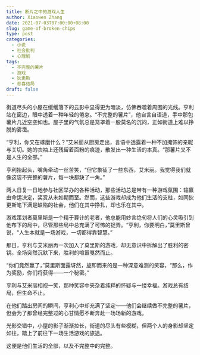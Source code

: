 ```yaml
---
title: 断片之中的游戏人生
author: Xiaowen Zhang
date: 2021-07-03T07:00:00+08:00
slug: game-of-broken-chips
type: post
categories:
  - 小说
  - 社会批判
  - 心理剧
tags:
  - 不完整的薯片
  - 游戏
  - 狄更斯
  - 悲喜结局
draft: false
---
```


街道尽头的小屋在缓缓落下的云影中显得更为暗淡，仿佛吞噬着周围的光线。亨利站在窗边，眼中透着一种年轻的倦怠。“不完整的薯片”，他自言自语道，手中那包薯片几近空空如也。屋子里的气氛总是笼罩着一股莫名的沉闷，正如街道上难以挣脱的雾霭。

“亨利，你又在琢磨什么？”艾米丽从厨房走出，言语中透露着一种不加掩饰的亲昵与关切。她的衣袖上还残留着面粉的痕迹，散发出一种生活的本真。“那薯片又不是人生的全部。”

亨利抬起头，嘴角牵动一丝苦笑，“但它象征了一些东西，艾米丽。我觉得我们就像这袋不完整的薯片，每一块都缺了一角。”

两人日复一日地参与社区举办的各种活动，那些活动总是带有一种游戏氛围：输赢由命运决定，奖赏从未如期而至。然而，这些游戏却成为他们生活的支柱，如同狄更斯笔下满是缺陷的社会，他们在其中挣扎，却也乐在其中。

游戏策划者莫里斯是一个精于算计的老者，他总能用妙言绝句将人们的心灵吸引到他布下的局中，尽管那些局中总充满了可怖的捉弄。“亨利，你要明白，”莫里斯曾说，“人生本就是一场游戏，一切都得靠智慧。”

那日，亨利与艾米丽再一次加入了莫里斯的游戏，却无意识中拆解出了胜利的密钥。全场突然沉默下来，胜利的喧嚣戛然而止。

“你们竟然赢了，”莫里斯面露讶然，旋即而来的是一种深意难测的笑容，“那么，作为奖励，你们将获得——一个秘密。”

亨利与艾米丽相视一笑，那种笑容中夹杂着纯粹的怀疑与一缕幸福。游戏总有结局，但生命不止。

在他们踏出房间的瞬间，亨利心中却充满了坚定——他们会继续做不完整的薯片，但会为了那曾经完整过的心甘情愿不断奔赴一场场新的游戏。

光影交错中，小屋的影子渐渐拉长，街道的尽头有些模糊，但两个人的身影却坚定如往，踏上了前往下一场生活游戏的旅途。

这便是他们生活的全部，以及不完整中的完整。
